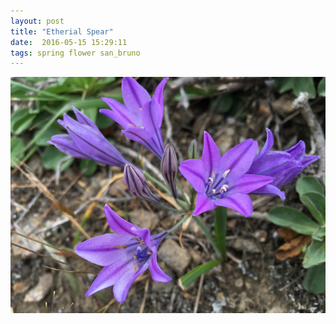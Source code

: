 ```yaml
---
layout: post
title: "Etherial Spear"
date:  2016-05-15 15:29:11
tags: spring flower san_bruno
---
```


![Etherial Spear](/images/etherial-spear.png)

<!--more-->

